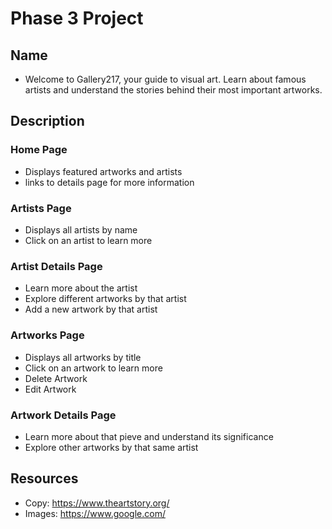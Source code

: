 # Phase 3 Project

## Name

- Welcome to Gallery217, your guide to visual art. Learn about famous artists and understand the stories behind their most important artworks.

## Description

### Home Page
- Displays featured artworks and artists
- links to details page for more information

### Artists Page
- Displays all artists by name
- Click on an artist to learn more

### Artist Details Page
- Learn more about the artist
- Explore different artworks by that artist 
- Add a new artwork by that artist

### Artworks Page
- Displays all artworks by title
- Click on an artwork to learn more
- Delete Artwork
- Edit Artwork

### Artwork Details Page
- Learn more about that pieve and understand its significance
- Explore other artworks by that same artist

## Resources
- Copy: https://www.theartstory.org/
- Images: https://www.google.com/
